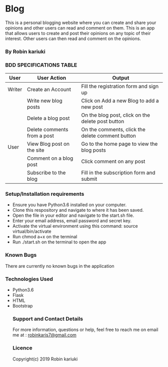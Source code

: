 # Blog
This is  a personal blogging website where you can create and share your opinions and other users can read and comment on them. 
This is an app that allows users to create and post their opinions on any topic of their interest. Other users can then read and comment on the opinions.

### By Robin kariuki

### BDD SPECIFICATIONS TABLE

| User                               |          User Action               |          Output                                 |
|------------------------------------|------------------------------------|-------------------------------------------------|
| Writer                             | Create an Account                  |      Fill the registration form and sign up     |
|                                    | Write new blog posts               |      Click on Add a new Blog to add a new post  |
|                                    | Delete a blog post                 |On the blog post, click on the delete post button|
|                                    | Delete comments from a post        |On the comments, click the delete comment button |
| User                               | View Blog post on the site         | Go to the home page to view the blog posts      |
|                                    |  Comment on a blog post            | Click comment on any  post                      |
|                                    |  Subscribe to the blog             | Fill in the subscription form and submit        |      

### Setup/Installation requirements

<ul>
<li> Ensure you have Python3.6 installed on your computer.</li>
<li>Clone this respository and navigate to where it has been saved.</li>
<li>Open the file in your editor and navigate to the start.sh file.</li>
<li>Enter your email address, email password and secret key.</li>
<li>Activate the virtual environment using this command: source virtual/bin/activate</li>
<li>Run chmod a+x on the terminal</li>
<li>Run ./start.sh on the terminal to open the app</li>
</ul>

### Known Bugs

There are currently no known bugs in the application

### Technologies Used

<ul>
<li>Python3.6</li>
<li>Flask</li>
<li>HTML</li>
<li>Bootstrap</li>

### Support and Contact Details

For more information, questions or help, feel free to reach me on email me at : robinkaris7@gmail.com

### Licence
Copyright(c) 2019 Robin kariuki

